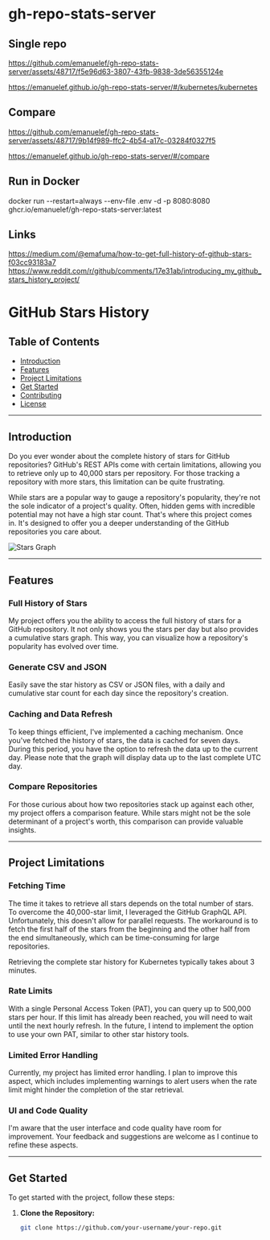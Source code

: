 # gh-repo-stats-server

## Single repo

https://github.com/emanuelef/gh-repo-stats-server/assets/48717/f5e96d63-3807-43fb-9838-3de56355124e

https://emanuelef.github.io/gh-repo-stats-server/#/kubernetes/kubernetes

## Compare

https://github.com/emanuelef/gh-repo-stats-server/assets/48717/9b14f989-ffc2-4b54-a17c-03284f0327f5

https://emanuelef.github.io/gh-repo-stats-server/#/compare

## Run in Docker

docker run --restart=always --env-file .env -d -p 8080:8080 ghcr.io/emanuelef/gh-repo-stats-server:latest

## Links

https://medium.com/@emafuma/how-to-get-full-history-of-github-stars-f03cc93183a7
https://www.reddit.com/r/github/comments/17e31ab/introducing_my_github_stars_history_project/

# GitHub Stars History

## Table of Contents

- [Introduction](#introduction)
- [Features](#features)
- [Project Limitations](#project-limitations)
- [Get Started](#get-started)
- [Contributing](#contributing)
- [License](#license)

---

## Introduction

Do you ever wonder about the complete history of stars for GitHub repositories? GitHub's REST APIs come with certain limitations, allowing you to retrieve only up to 40,000 stars per repository. For those tracking a repository with more stars, this limitation can be quite frustrating.

While stars are a popular way to gauge a repository's popularity, they're not the sole indicator of a project's quality. Often, hidden gems with incredible potential may not have a high star count. That's where this project comes in. It's designed to offer you a deeper understanding of the GitHub repositories you care about.

![Stars Graph](link-to-your-graph-image)

---

## Features

### Full History of Stars

My project offers you the ability to access the full history of stars for a GitHub repository. It not only shows you the stars per day but also provides a cumulative stars graph. This way, you can visualize how a repository's popularity has evolved over time.

### Generate CSV and JSON

Easily save the star history as CSV or JSON files, with a daily and cumulative star count for each day since the repository's creation.

### Caching and Data Refresh

To keep things efficient, I've implemented a caching mechanism. Once you've fetched the history of stars, the data is cached for seven days. During this period, you have the option to refresh the data up to the current day. Please note that the graph will display data up to the last complete UTC day.

### Compare Repositories

For those curious about how two repositories stack up against each other, my project offers a comparison feature. While stars might not be the sole determinant of a project's worth, this comparison can provide valuable insights.

---

## Project Limitations

### Fetching Time

The time it takes to retrieve all stars depends on the total number of stars. To overcome the 40,000-star limit, I leveraged the GitHub GraphQL API. Unfortunately, this doesn't allow for parallel requests. The workaround is to fetch the first half of the stars from the beginning and the other half from the end simultaneously, which can be time-consuming for large repositories.

Retrieving the complete star history for Kubernetes typically takes about 3 minutes.

### Rate Limits

With a single Personal Access Token (PAT), you can query up to 500,000 stars per hour. If this limit has already been reached, you will need to wait until the next hourly refresh. In the future, I intend to implement the option to use your own PAT, similar to other star history tools.

### Limited Error Handling

Currently, my project has limited error handling. I plan to improve this aspect, which includes implementing warnings to alert users when the rate limit might hinder the completion of the star retrieval.

### UI and Code Quality

I'm aware that the user interface and code quality have room for improvement. Your feedback and suggestions are welcome as I continue to refine these aspects.

---

## Get Started

To get started with the project, follow these steps:

1. **Clone the Repository:**

   ```bash
   git clone https://github.com/your-username/your-repo.git
